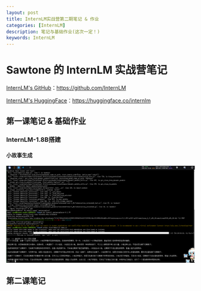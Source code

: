 ```yaml
---
layout: post
title: InternLM实战营第二期笔记 & 作业
categories: [InternLM]
description: 笔记与基础作业(这次一定！)
keywords: InternLM
---
```




# Sawtone 的 InternLM 实战营笔记

[InternLM's GitHub](https://github.com/InternLM)：https://github.com/InternLM

[InternLM's HuggingFace](https://huggingface.co/internlm)：https://huggingface.co/internlm

## 第一课笔记 & 基础作业

### InternLM-1.8B搭建

#### 小故事生成 

<img src="images/blog/article-300word.png" alt="article-300word"  />





## 第二课笔记
